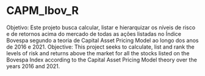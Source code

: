 # CAPM_Ibov_R
Objetivo: Este projeto busca calcular, listar e hierarquizar os níveis de risco e de retornos acima do mercado de todas as ações listadas no Índice Bovespa segundo a teoria de Capital Asset Pricing Model ao longo dos anos de 2016 e 2021. Objective: This project seeks to calculate, list and rank the levels of risk and returns above the market for all the stocks listed on the Bovespa Index according to the Capital Asset Pricing Model theory over the years 2016 and 2021.
